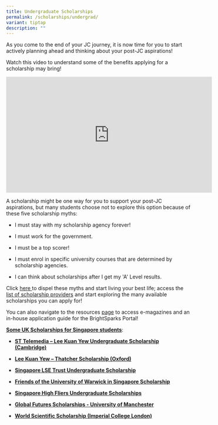 ```yaml
---
title: Undergraduate Scholarships
permalink: /scholarships/undergrad/
variant: tiptap
description: ""
---
```

<p>As you come to the end of your JC journey, it is now time for you to start
actively planning ahead and thinking about your post-JC aspirations!</p>
<p>Watch this video to understand some of the benefits applying for a scholarship
may bring!</p>
<div class="iframe-wrapper">
<iframe height="315" width="560" allowfullscreen="true" frameborder="0" src="https://www.youtube.com/embed/3_V-gmVK2qg?si=EVOKuFWlHZq5LRle"></iframe>
</div>
<p></p>
<p>A scholarship might be one way for you to support your post-JC aspirations,
but many students choose not to explore this option because of these five
scholarship myths:</p>
<ul data-tight="true" class="tight">
<li>
<p>I must stay with my scholarship agency forever!</p>
</li>
<li>
<p>I must work for the government.</p>
</li>
<li>
<p>I must be a top scorer!</p>
</li>
<li>
<p>I must enrol in specific university courses that are determined by scholarship
agencies.</p>
</li>
<li>
<p>I can think about scholarships after I get my 'A' Level results.</p>
</li>
</ul>
<p>Click <a href="https://go.gov.sg/scholarshipmyths" rel="noopener noreferrer nofollow" target="_blank">here </a>to
dispel these myths and start living your best life; access the <a href="https://go.gov.sg/scholarshipsproviders" rel="noopener noreferrer nofollow" target="_blank">list of scholarship providers</a> and
start exploring the many available scholarships you can apply for!</p>
<p></p>
<p>You can also navigate to the resources <a href="https://ecg.temasekjc.moe.edu.sg/scholarships/resources/" rel="noopener noreferrer nofollow" target="_blank">page</a> to
access e-magazines and an in-house application guide for the BrightSparks
Portal!</p>
<p></p>
<p><strong><u>Some UK Scholarships for Singapore students</u></strong>:</p>
<ul data-tight="true" class="tight">
<li>
<p><strong><a href="https://www.fitz.cam.ac.uk/ug-finances-and-support" rel="noopener nofollow" target="_blank">ST Telemedia – Lee Kuan Yew Undergraduate Scholarship (Cambridge)</a></strong>
</p>
</li>
<li>
<p><strong><a href="https://www.some.ox.ac.uk/funding-and-opportunities/undergraduate-scholarships/lee-kuan-yew-thatcher-scholarship/" rel="noopener nofollow" target="_blank">Lee Kuan Yew – Thatcher Scholarship (Oxford)</a></strong>
</p>
</li>
<li>
<p><strong><a href="https://www.lse.ac.uk/study-at-lse/Undergraduate/fees-and-funding/Singapore-LSE-Trust-Undergraduate-Scholarship" rel="noopener nofollow" target="_blank">Singapore LSE Trust Undergraduate Scholarship</a></strong>
</p>
</li>
<li>
<p><strong><a href="https://warwick.ac.uk/study/scholarships-and-bursaries/scholarships/friends_singapore" rel="noopener nofollow" target="_blank">Friends of the University of Warwick in Singapore Scholarship</a></strong>
</p>
</li>
<li>
<p><strong><a href="https://www.birmingham.ac.uk/funding/undergraduate/university-of-birmingham-singapore-high-fliers-undergraduate-scholarships" rel="noopener nofollow" target="_blank">Singapore High Fliers Undergraduate Scholarships</a></strong>
</p>
</li>
<li>
<p><strong><a href="https://www.manchester.ac.uk/study/international/finance-and-scholarships/funding/global-futures-scholarship/" rel="noopener nofollow" target="_blank">Global Futures Scholarships - University of Manchester</a></strong>
</p>
</li>
<li>
<p><strong><a href="https://www.imperial.ac.uk/computing/prospective-students/scholarships/" rel="noopener nofollow" target="_blank">World Scientific Scholarship (Imperial College London)</a></strong>
</p>
</li>
</ul>
<p></p>
<p></p>
<p></p>
<p></p>